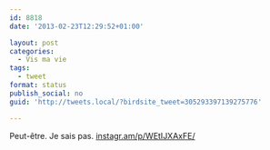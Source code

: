```yaml
---
id: 8818
date: '2013-02-23T12:29:52+01:00'

layout: post
categories:
  - Vis ma vie
tags:
  - tweet
format: status
publish_social: no
guid: 'http://tweets.local/?birdsite_tweet=305293397139275776'

---
```


Peut-être. Je sais pas. [instagr.am/p/WEtIJXAxFE/](http://instagr.am/p/WEtIJXAxFE/)